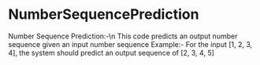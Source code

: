 # NumberSequencePrediction
Number Sequence Prediction:-\n
This code predicts an output number sequence given an input number sequence
Example:- For the input [1, 2, 3, 4], the system should predict an output sequence of [2, 3, 4, 5]
